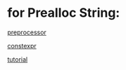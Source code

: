 # for Prealloc String:

[preprocessor](http://www.cplusplus.com/doc/tutorial/preprocessor/)

[constexpr](https://stackoverflow.com/questions/25890784/computing-length-of-a-c-string-at-compile-time-is-this-really-a-constexpr)

[tutorial](https://www.codegrepper.com/code-examples/cpp/how+to+allocate+on+heap+in+c%2B%2B)
